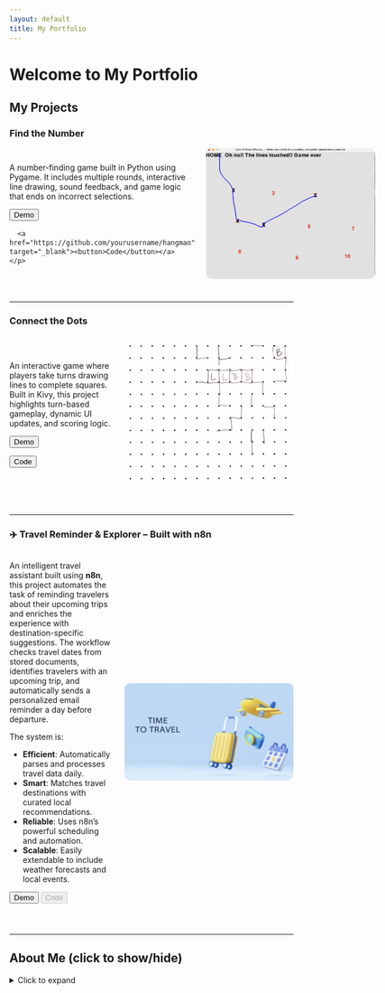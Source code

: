 ```yaml
---
layout: default
title: My Portfolio
---
```


# Welcome to My Portfolio

## My Projects

### Find the Number

<div style="display: flex; align-items: center; gap: 20px; margin-bottom: 40px;">
  <div style="flex: 1;">
    <p>A number-finding game built in Python using Pygame. It includes multiple rounds, interactive line drawing, sound feedback, and game logic that ends on incorrect selections.</p>
    <p>
      <button onclick="document.getElementById('demo1').style.display='block'">Demo</button>
      <div id="demo1" style="display:none;">
        <video width="100%" height="auto" controls>
          <source src="FindNumberDemo.mov" type="video/mp4">
          Your browser does not support the video tag.
        </video>
      </div>

      <a href="https://github.com/yourusername/hangman" target="_blank"><button>Code</button></a>
    </p>
  </div>
  <img src="FindNumber.png" alt="Find the Number Game" width="300" style="border-radius: 10px;">
</div>

---

### Connect the Dots

<div style="display: flex; align-items: center; gap: 20px; margin-bottom: 40px;">
  <div style="flex: 1;">
    <p>An interactive game where players take turns drawing lines to complete squares. Built in Kivy, this project highlights turn-based gameplay, dynamic UI updates, and scoring logic.</p>
    <p>
      <button onclick="document.getElementById('demo2').style.display='block'">Demo</button>
      <div id="demo2" style="display:none;">
        <video width="100%" height="auto" controls>
          <source src="demoVideo.mp4" type="video/mp4">
          Your browser does not support the video tag.
        </video>
      </div>
      <a href="https://github.com/yourusername/connect-the-dots" target="_blank"><button>Code</button></a>
    </p>
  </div>
  <img src="connectTheDots.jpeg" alt="Connect the Dots Game" width="300" style="border-radius: 10px;">
</div>

---

### ✈️ Travel Reminder & Explorer – Built with n8n

<div style="display: flex; align-items: center; gap: 20px; margin-bottom: 40px;">
  <div style="flex: 1;">
    <p>An intelligent travel assistant built using <strong>n8n</strong>, this project automates the task of reminding travelers about their upcoming trips and enriches the experience with destination-specific suggestions. The workflow checks travel dates from stored documents, identifies travelers with an upcoming trip, and automatically sends a personalized email reminder a day before departure.</p>
    <p>The system is:</p>
    <ul>
      <li><strong>Efficient</strong>: Automatically parses and processes travel data daily.</li>
      <li><strong>Smart</strong>: Matches travel destinations with curated local recommendations.</li>
      <li><strong>Reliable</strong>: Uses n8n’s powerful scheduling and automation.</li>
      <li><strong>Scalable</strong>: Easily extendable to include weather forecasts and local events.</li>
    </ul>
    <p>
      <button onclick="document.getElementById('demo3').style.display='block'">Demo</button>
      <button disabled>Code</button>
    </p>
    <div id="demo3" style="display:none;">
      <video width="100%" height="auto" controls>
        <source src="TravelDemo.mp4" type="video/mp4">
        Your browser does not support the video tag.
      </video>
    </div>
  </div>
  <img src="travelReminder.png" alt="Travel Reminder Project" width="300" style="border-radius: 10px;">
</div>

---

## About Me (click to show/hide)

<details>
  #<summary style="cursor: pointer;">Click to expand</summary>
  <p>
    I am a Montessori educator turned software engineer passionate about purpose-driven tech. I bring empathy, rapid learning, and creativity into every line of code. With a strong background in Python, AI, and frontend development, I create tools that solve real problems and inspire curiosity.
  </p>
</details>

